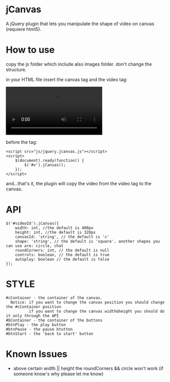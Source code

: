 jCanvas
=======

A jQuery plugin that lets you manipulate the shape of video on canvas (requiere html5).

How to use
==========
copy the js folder which include also images folder. don't change the structure.

in your HTML file insert the canvas tag and the video tag:

<canvas id="c"></canvas>
<video id="v">
    <source src="video.mp4" type="video/mp4" />
    <source src="video.ogg" type="video/ogg" />
</video>

before the </body> tag:

    <script src="js/jquery.jcanvas.js"></script>
    <script>
        $(document).ready(function() {
            $('#v').jCanvas();
        });
    </script>

and...that's it, 
the plugin will copy the video from the video tag to the canvas.

API
===
    $('#videoId').jCanvas({
        width: int, //the default is 400px
        height: int, //the default is 320px
        canvasId: 'string', // the default is 'c'
        shape: 'string', // the default is 'square'. another shapes you can use are: circle, chat
        roundCorners: int, // the default is null
        controls: boolean, // the default is true
        autoplay: boolean // the default is false
    });

STYLE
=====
    #cContainer - the container of the canvas. 
      Notice: if you want to change the canvas position you should change the #cContainer position
              if you want to change the canvas width&height you should do it only through the API
    #bContainer - the container of the buttons
    #btnPlay - the play button
    #btnPause - the pause btutton
    #btnStart - the 'back to start' button
    
Known Issues
============
- above certain width || height the roundCorners && circle won't work (if someone know's why please let me know)